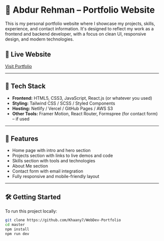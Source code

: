 # 💼 Abdur Rehman – Portfolio Website

This is my personal portfolio website where I showcase my projects, skills, experience, and contact information. It's designed to reflect my work as a frontend and backend developer, with a focus on clean UI, responsive design, and modern technologies.

## 🔗 Live Website
[Visit Portfolio](https://www.abdurrehmanyousafzai.dev)

---

## 🚀 Tech Stack

- **Frontend:** HTML5, CSS3, JavaScript, React.js (or whatever you used)
- **Styling:** Tailwind CSS / SCSS / Styled Components
- **Hosting:** Netlify / Vercel / GitHub Pages / AWS S3
- **Other Tools:** Framer Motion, React Router, Formspree (for contact form) – if used

---

## 📂 Features

- Home page with intro and hero section
- Projects section with links to live demos and code
- Skills section with tools and technologies
- About Me section
- Contact form with email integration
- Fully responsive and mobile-friendly layout

---

## 🛠️ Getting Started

To run this project locally:

```bash
git clone https://github.com/Khaany7/WebDev-Portfolio
cd master
npm install
npm run dev
